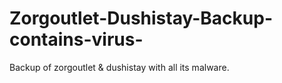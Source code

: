 # Zorgoutlet-Dushistay-Backup-contains-virus-
Backup of zorgoutlet &amp; dushistay with all its malware.

